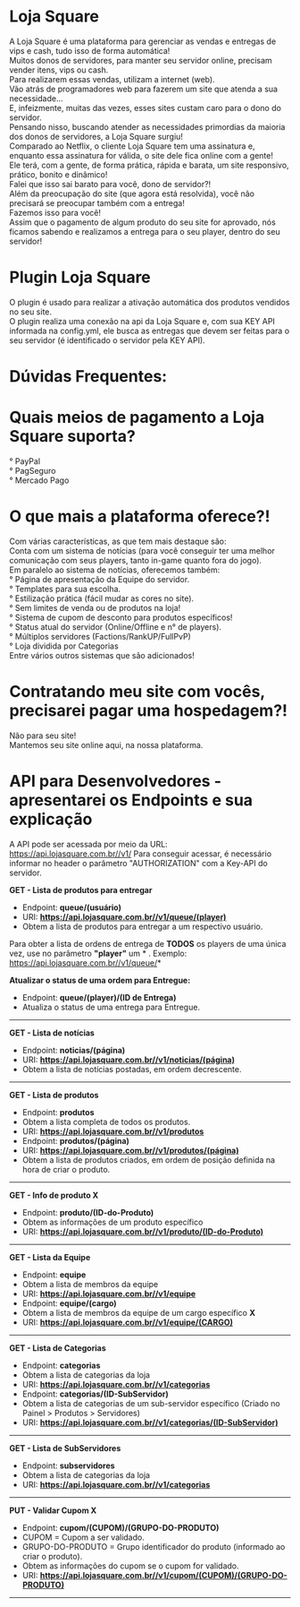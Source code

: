 # Loja Square
A Loja Square é uma plataforma para gerenciar as vendas e entregas de vips e cash, tudo isso de forma automática!<br>
Muitos donos de servidores, para manter seu servidor online, precisam vender itens, vips ou cash.<br>
Para realizarem essas vendas, utilizam a internet (web).<br>
Vão atrás de programadores web para fazerem um site que atenda a sua necessidade... <br>
E, infeizmente, muitas das vezes, esses sites custam caro para o dono do servidor.<br>
Pensando nisso, buscando atender as necessidades primordias da maioria dos donos de servidores, a Loja Square surgiu!<br>
Comparado ao Netflix, o cliente Loja Square tem uma assinatura e, enquanto essa assinatura for válida, o site dele fica online com a gente!<br>
Ele terá, com a gente, de forma prática, rápida e barata, um site responsivo, prático, bonito e dinâmico!<br>
Falei que isso sai barato para você, dono de servidor?!<br>
Além da preocupação do site (que agora está resolvida), você não precisará se preocupar também com a entrega!<br>
Fazemos isso para você!<br>
Assim que o pagamento de algum produto do seu site for aprovado, nós ficamos sabendo e realizamos a entrega para o seu player,
dentro do seu servidor!

# Plugin Loja Square
O plugin é usado para realizar a ativação automática dos produtos vendidos no seu site.<br>
O plugin realiza uma conexão na api da Loja Square e, com sua KEY API informada na config.yml, ele busca as entregas que devem ser feitas para o seu servidor (é identificado o servidor pela KEY API).<br>

# Dúvidas Frequentes:
# Quais meios de pagamento a Loja Square suporta?
° PayPal<br>
° PagSeguro<br>
° Mercado Pago<br>

# O que mais a plataforma oferece?!
Com várias características, as que tem mais destaque são:<br>
Conta com um sistema de notícias (para você conseguir ter uma melhor comunicação com seus players, tanto in-game quanto fora do jogo). <br>
Em paralelo ao sistema de notícias, oferecemos também:<br>
° Página de apresentação da Equipe do servidor.<br>
° Templates para sua escolha.<br>
° Estilização prática (fácil mudar as cores no site).<br>
° Sem limites de venda ou de produtos na loja!<br>
° Sistema de cupom de desconto para produtos específicos!<br>
° Status atual do servidor (Online/Offline e n° de players).<br>
° Múltiplos servidores (Factions/RankUP/FullPvP)<br>
° Loja dividida por Categorias<br>
Entre vários outros sistemas que são adicionados!<br>

# Contratando meu site com vocês, precisarei pagar uma hospedagem?!
Não para seu site! <br>
Mantemos seu site online aqui, na nossa plataforma.<br>

# API para Desenvolvedores - apresentarei os Endpoints e sua explicação
A API pode ser acessada por meio da URL: https://api.lojasquare.com.br//v1/<endpoint>
Para conseguir acessar, é necessário informar no header o parâmetro "AUTHORIZATION" com a Key-API do servidor.

**GET - Lista de produtos para entregar**
- Endpoint: **queue/(usuário)**
- URI: **https://api.lojasquare.com.br//v1/queue/(player)**
- Obtem a lista de produtos para entregar a um respectivo usuário.

Para obter a lista de ordens de entrega de **TODOS** os players de uma única vez, use no parâmetro **"player"** um * .
Exemplo:
https://api.lojasquare.com.br//v1/queue/*

**Atualizar o status de uma ordem para Entregue:**
- Endpoint: **queue/(player)/(ID de Entrega)**
- Atualiza o status de uma entrega para Entregue.
<hr>

**GET - Lista de notícias**
- Endpoint: **noticias/(página)**
- URI: **https://api.lojasquare.com.br//v1/noticias/(página)**
- Obtem a lista de notícias postadas, em ordem decrescente.
<hr>

**GET - Lista de produtos**
- Endpoint: **produtos**
- Obtem a lista completa de todos os produtos.
- URI: **https://api.lojasquare.com.br//v1/produtos**
- Endpoint: **produtos/(página)**
- URI: **https://api.lojasquare.com.br//v1/produtos/(página)**
- Obtem a lista de produtos criados, em ordem de posição definida na hora de criar o produto.
<hr>

**GET - Info de produto X**
- Endpoint: **produto/(ID-do-Produto)**
- Obtem as informações de um produto específico
- URI: **https://api.lojasquare.com.br//v1/produto/(ID-do-Produto)**
<hr>

**GET - Lista da Equipe**
- Endpoint: **equipe**
- Obtem a lista de membros da equipe
- URI: **https://api.lojasquare.com.br//v1/equipe**
- Endpoint: **equipe/(cargo)**
- Obtem a lista de membros da equipe de um cargo específico **X**
- URI: **https://api.lojasquare.com.br//v1/equipe/(CARGO)**
<hr>

**GET - Lista de Categorias**
- Endpoint: **categorias**
- Obtem a lista de categorias da loja
- URI: **https://api.lojasquare.com.br//v1/categorias**
- Endpoint: **categorias/(ID-SubServidor)**
- Obtem a lista de categorias de um sub-servidor específico (Criado no Painel > Produtos > Servidores)
- URI: **https://api.lojasquare.com.br//v1/categorias/(ID-SubServidor)**
<hr>

**GET - Lista de SubServidores**
- Endpoint: **subservidores**
- Obtem a lista de categorias da loja
- URI: **https://api.lojasquare.com.br//v1/categorias**
<hr>

**PUT - Validar Cupom X**
- Endpoint: **cupom/(CUPOM)/(GRUPO-DO-PRODUTO)**
- CUPOM = Cupom a ser validado.
- GRUPO-DO-PRODUTO = Grupo identificador do produto (informado ao criar o produto).
- Obtem as informações do cupom se o cupom for validado.
- URI: **https://api.lojasquare.com.br//v1/cupom/(CUPOM)/(GRUPO-DO-PRODUTO)**
<hr>
